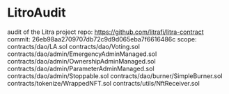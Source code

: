 # LitroAudit 
audit of the Litra project
repo: https://github.com/litrafi/litra-contract
commit: 26eb98aa2709707db72c9d9d065eba7f6616486c
scope:
contracts/dao/LA.sol
contracts/dao/Voting.sol
contracts/dao/admin/EmergencyAdminManaged.sol
contracts/dao/admin/OwnershipAdminManaged.sol
contracts/dao/admin/ParameterAdminManaged.sol
contracts/dao/admin/Stoppable.sol
contracts/dao/burner/SimpleBurner.sol
contracts/tokenize/WrappedNFT.sol
contracts/utils/NftReceiver.sol
